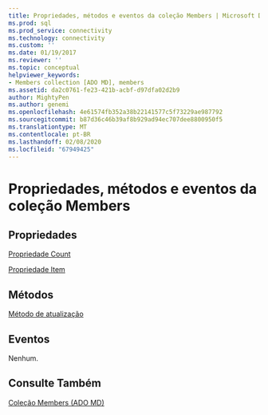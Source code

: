 ```yaml
---
title: Propriedades, métodos e eventos da coleção Members | Microsoft Docs
ms.prod: sql
ms.prod_service: connectivity
ms.technology: connectivity
ms.custom: ''
ms.date: 01/19/2017
ms.reviewer: ''
ms.topic: conceptual
helpviewer_keywords:
- Members collection [ADO MD], members
ms.assetid: da2c0761-fe23-421b-acbf-d97dfa02d2b9
author: MightyPen
ms.author: genemi
ms.openlocfilehash: 4e61574fb352a38b22141577c5f73229ae987792
ms.sourcegitcommit: b87d36c46b39af8b929ad94ec707dee8800950f5
ms.translationtype: MT
ms.contentlocale: pt-BR
ms.lasthandoff: 02/08/2020
ms.locfileid: "67949425"
---
```

# <a name="members-collection-properties-methods-and-events"></a>Propriedades, métodos e eventos da coleção Members
## <a name="properties"></a>Propriedades  
 [Propriedade Count](../../../ado/reference/ado-api/count-property-ado.md)  
  
 [Propriedade Item](../../../ado/reference/ado-api/item-property-ado.md)  
  
## <a name="methods"></a>Métodos  
 [Método de atualização](../../../ado/reference/ado-api/refresh-method-ado.md)  
  
## <a name="events"></a>Eventos  
 Nenhum.  
  
## <a name="see-also"></a>Consulte Também  
 [Coleção Members (ADO MD)](../../../ado/reference/ado-md-api/members-collection-ado-md.md)
